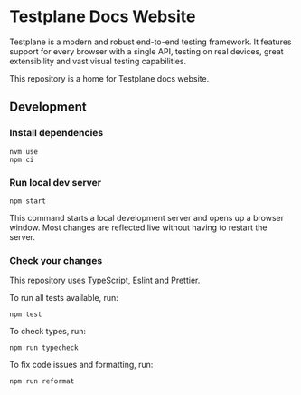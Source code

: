 # Testplane Docs Website

Testplane is a modern and robust end-to-end testing framework. It features support for every browser with a single API, testing on real devices, great extensibility and vast visual testing capabilities.

This repository is a home for Testplane docs website.

## Development

### Install dependencies

```shell
nvm use
npm ci
```

### Run local dev server

```shell
npm start
```

This command starts a local development server and opens up a browser window. Most changes are reflected live without having to restart the server.

### Check your changes

This repository uses TypeScript, Eslint and Prettier.

To run all tests available, run:

```shell
npm test
```

To check types, run:

```shell
npm run typecheck
```

To fix code issues and formatting, run:

```shell
npm run reformat
```

